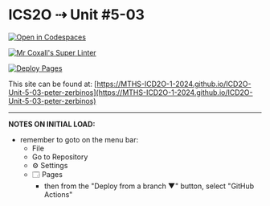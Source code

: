 # ICS2O ⇢ Unit #5-03

[![Open in Codespaces](https://classroom.github.com/assets/launch-codespace-2972f46106e565e64193e422d61a12cf1da4916b45550586e14ef0a7c637dd04.svg)](https://classroom.github.com/open-in-codespaces?assignment_repo_id=19311152)

[![Mr Coxall's Super Linter](https://github.com/MTHS-ICD2O-1-2024/ICD2O-Unit-5-03-peter-zerbinos/workflows/Mr%20Coxall's%20Super%20Linter/badge.svg)](https://github.com/MTHS-ICD2O-1-2024/ICD2O-Unit-5-03-peter-zerbinos/actions)

[![Deploy Pages](https://github.com/MTHS-ICD2O-1-2024/ICD2O-Unit-5-03-peter-zerbinos/workflows/Deploy%20Pages/badge.svg)](https://github.com/MTHS-ICD2O-1-2024/ICD2O-Unit-5-03-peter-zerbinos/actions)

This site can be found at: [https://MTHS-ICD2O-1-2024.github.io/ICD2O-Unit-5-03-peter-zerbinos](https://MTHS-ICD2O-1-2024.github.io/ICD2O-Unit-5-03-peter-zerbinos)

---

**NOTES ON INITIAL LOAD:**
- remember to goto on the menu bar:
  - File
  - Go to Repository
  - ⚙ Settings
  - 🗔 Pages
    - then from the "Deploy from a branch ▼" button, select "GitHub Actions"
